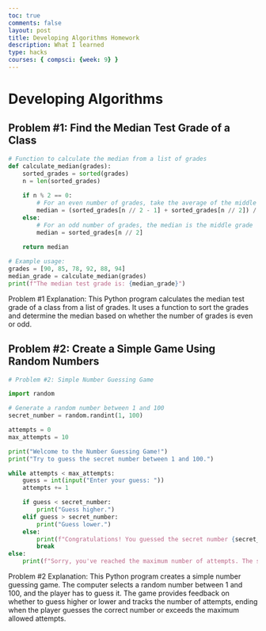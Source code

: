 ```yaml
---
toc: true
comments: false
layout: post
title: Developing Algorithms Homework
description: What I learned
type: hacks
courses: { compsci: {week: 9} }
---
```

# Developing Algorithms

## Problem #1: Find the Median Test Grade of a Class

```python
# Function to calculate the median from a list of grades
def calculate_median(grades):
    sorted_grades = sorted(grades)
    n = len(sorted_grades)
    
    if n % 2 == 0:
        # For an even number of grades, take the average of the middle two grades
        median = (sorted_grades[n // 2 - 1] + sorted_grades[n // 2]) / 2
    else:
        # For an odd number of grades, the median is the middle grade
        median = sorted_grades[n // 2]
    
    return median

# Example usage:
grades = [90, 85, 78, 92, 88, 94]
median_grade = calculate_median(grades)
print(f"The median test grade is: {median_grade}")
```

Problem #1 Explanation:
This Python program calculates the median test grade of a class from a list of grades. It uses a function to sort the grades and determine the median based on whether the number of grades is even or odd.

## Problem #2: Create a Simple Game Using Random Numbers

```python
# Problem #2: Simple Number Guessing Game

import random

# Generate a random number between 1 and 100
secret_number = random.randint(1, 100)

attempts = 0
max_attempts = 10

print("Welcome to the Number Guessing Game!")
print("Try to guess the secret number between 1 and 100.")

while attempts < max_attempts:
    guess = int(input("Enter your guess: "))
    attempts += 1

    if guess < secret_number:
        print("Guess higher.")
    elif guess > secret_number:
        print("Guess lower.")
    else:
        print(f"Congratulations! You guessed the secret number {secret_number} in {attempts} attempts.")
        break
else:
    print(f"Sorry, you've reached the maximum number of attempts. The secret number was {secret_number}.")
```

Problem #2 Explanation:
This Python program creates a simple number guessing game. The computer selects a random number between 1 and 100, and the player has to guess it. The game provides feedback on whether to guess higher or lower and tracks the number of attempts, ending when the player guesses the correct number or exceeds the maximum allowed attempts.